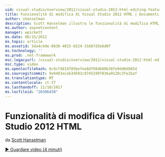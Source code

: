 ```yaml
---
uid: visual-studio/overview/2012/visual-studio-2012-html-editing-features
title: Funzionalità di modifica di Visual Studio 2012 HTML | Documenti Microsoft
author: shanselman
description: Scott Hanselman illustra le funzionalità di modifica HTML in Visual Studio 2012.
ms.author: aspnetcontent
manager: wpickett
ms.date: 08/15/2012
ms.topic: article
ms.assetid: 5da4c4de-0836-4815-b524-3166fd3e6d0f
ms.technology: ''
ms.prod: .net-framework
msc.legacyurl: /visual-studio/overview/2012/visual-studio-2012-html-editing-features
msc.type: video
ms.openlocfilehash: 6c9cf4819f05befee8df98d680b38fe9dd0db054
ms.sourcegitcommit: 9a9483aceb34591c97451997036a9120c3fe2baf
ms.translationtype: MT
ms.contentlocale: it-IT
ms.lasthandoff: 11/10/2017
ms.locfileid: "26506430"
---
```

<a name="visual-studio-2012-html-editing-features"></a>Funzionalità di modifica di Visual Studio 2012 HTML
====================
da [Scott Hanselman](https://github.com/shanselman)

[&#9654; Guardare video (4 minuti)](https://channel9.msdn.com/Blogs/ASP-NET-Site-Videos/visual-studio-2012-html-editing-features)
